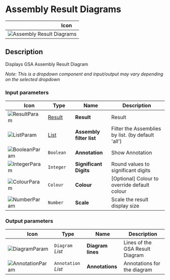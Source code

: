 # Assembly Result Diagrams
<!--- This file has been auto-generated, do not change it manually! Edit the generator here: https://github.com/arup-group/GSA-Grasshopper/tree/main/DocsGeneration --->

|<img width="150"/> Icon |
| ----------- |
|![Assembly Result Diagrams](./images/AssemblyResultDiagrams.png) |

## Description

Displays GSA Assembly Result Diagram

_Note: This is a dropdown component and input/output may vary depending on the selected dropdown_

### Input parameters

|<img width="20"/> Icon |<img width="200"/> Type |<img width="200"/> Name |<img width="1000"/> Description |
| ----------- | ----------- | ----------- | ----------- |
|![ResultParam](./images/ResultParam.png) |[Result](gsagh-result-parameter.md) |**Result** |Result |
|![ListParam](./images/ListParam.png) |[List](gsagh-list-parameter.md) |**Assembly filter list** |Filter the Assemblies by list. (by default 'all') |
|![BooleanParam](./images/BooleanParam.png) |`Boolean` |**Annotation** |Show Annotation |
|![IntegerParam](./images/IntegerParam.png) |`Integer` |**Significant Digits** |Round values to significant digits |
|![ColourParam](./images/ColourParam.png) |`Colour` |**Colour** |[Optional] Colour to override default colour |
|![NumberParam](./images/NumberParam.png) |`Number` |**Scale** |Scale the result display size |

### Output parameters

|<img width="20"/> Icon |<img width="200"/> Type |<img width="200"/> Name |<img width="1000"/> Description |
| ----------- | ----------- | ----------- | ----------- |
|![DiagramParam](./images/DiagramParam.png) |`Diagram` _List_ |**Diagram lines** |Lines of the GSA Result Diagram |
|![AnnotationParam](./images/AnnotationParam.png) |`Annotation` _List_ |**Annotations** |Annotations for the diagram |



